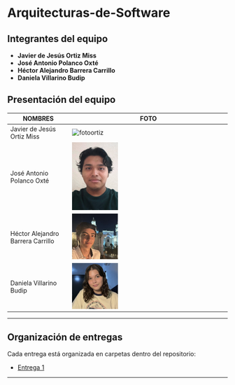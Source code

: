 # Arquitecturas-de-Software

## Integrantes del equipo

- **Javier de Jesús Ortiz Miss**
- **José Antonio Polanco Oxté**
- **Héctor Alejandro Barrera Carrillo**
- **Daniela Villarino Budip**

## Presentación del equipo

| NOMBRES                           | FOTO                                                                                            |
| --------------------------------- | ----------------------------------------------------------------------------------------------- |
| Javier de Jesús Ortiz Miss        | <img src="./assets/img/profile_pictures/tunombre.jpg" width="30%" alt="fotoortiz"/>             |
| José Antonio Polanco Oxté         | <img src="./assets/img/profile_pictures/polancoJose.jpg" width="30%" alt="fotopolanco"/>        |
| Héctor Alejandro Barrera Carrillo | <img src="./assets/img/profile_pictures/barreraHector.png" width="30%" alt="fotobarrera"/>      |
| Daniela Villarino Budip           | <img src="./assets/img/profile_pictures/villarinoDaniela.jpg" width="30%" alt="fotovillarino"/> |

---

## Organización de entregas

Cada entrega está organizada en carpetas dentro del repositorio:

- [Entrega 1](./Entregas/Entrega1/)

---

